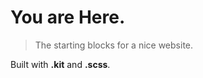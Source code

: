 # You are **Here.**

> The starting blocks for a nice website. 

Built with **.kit** and **.scss**.
